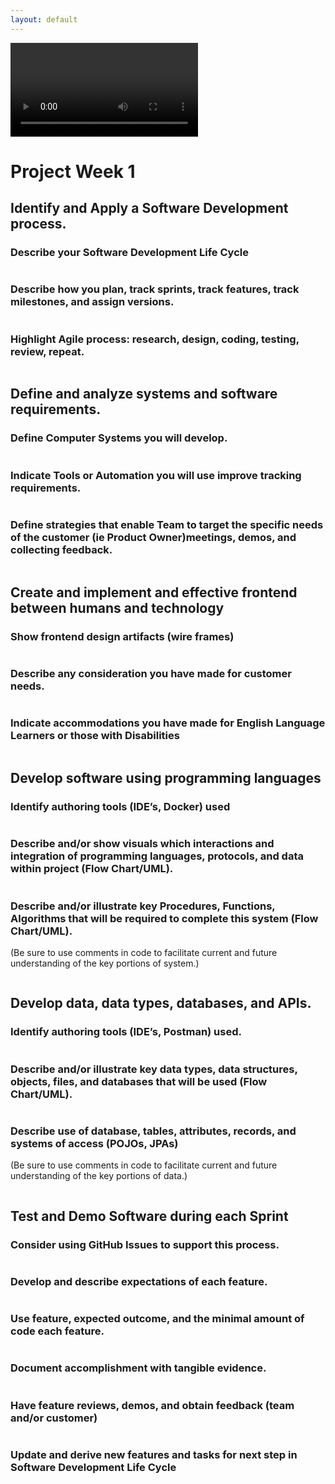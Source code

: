 ```yaml
---
layout: default
---
```


<div id="video_wrapper">
  <video autoplay loop>
    <source src="https://drive.google.com/uc?export=view&id=1lDrbQtLYGj79HjdD-icfLel9xTnVn-T7" type="video/mp4">
  </video>
</div>

# Project Week 1

## Identify and Apply a Software Development process.

### Describe your Software Development Life Cycle

```html

```

### Describe how you plan, track sprints, track features, track milestones, and assign versions.

```html

```

### Highlight Agile process: research, design, coding, testing, review, repeat.

```html

```


## Define and analyze systems and software requirements.

### Define Computer Systems you will develop.

```html

```

### Indicate Tools or Automation you will use improve tracking requirements.

```html

```

### Define strategies that enable Team to target the specific needs of the customer (ie Product Owner)meetings, demos, and collecting feedback.

```html

```


## Create and implement and effective frontend between humans and technology

### Show frontend design artifacts (wire frames)

```html

```

### Describe any consideration you have made for customer needs.

```html

```

### Indicate accommodations you have made for English Language Learners or those with Disabilities

```html

```


## Develop software using programming languages

### Identify authoring tools (IDE’s, Docker) used

```html

```

### Describe and/or show visuals which interactions and integration of programming languages, protocols, and data within project (Flow Chart/UML).

```html

```

### Describe and/or illustrate key Procedures, Functions, Algorithms that will be required to complete this system (Flow Chart/UML).
(Be sure to use comments in code to facilitate current and future understanding of the key portions of system.)
```html

```


## Develop data, data types, databases, and APIs.

### Identify authoring tools (IDE’s, Postman) used.

```html

```

### Describe and/or illustrate key data types, data structures, objects, files, and databases that will be used (Flow Chart/UML).

```html

```

### Describe use of database, tables, attributes, records, and systems of access (POJOs, JPAs)
(Be sure to use comments in code to facilitate current and future understanding of the key portions of data.)
```html

```


## Test and Demo Software during each Sprint

### Consider using GitHub Issues to support this process.

```html

```

### Develop and describe expectations of each feature.

```html

```

### Use feature, expected outcome, and the minimal amount of code each feature.

```html

```

### Document accomplishment with tangible evidence.

```html

```

### Have feature reviews, demos, and obtain feedback (team and/or customer)

```html

```

### Update and derive new features and tasks for next step in Software Development Life Cycle

```html

```
